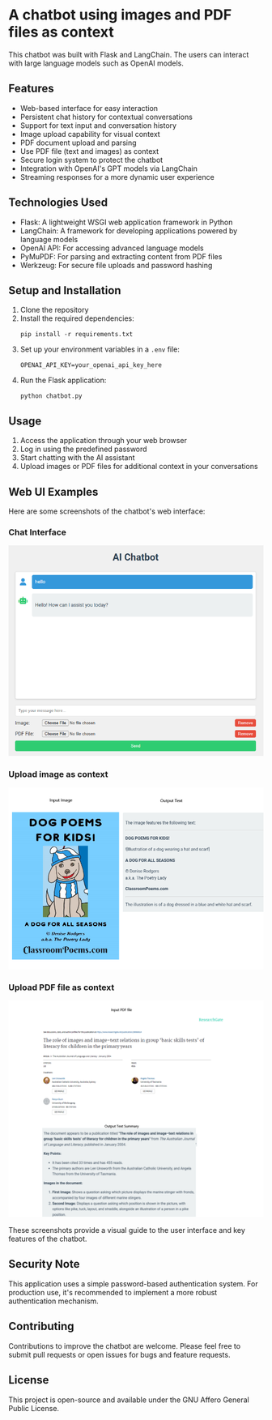# A chatbot using images and PDF files as context
This chatbot was built with Flask and LangChain. The users can interact with large language models such as OpenAI models.

## Features

- Web-based interface for easy interaction
- Persistent chat history for contextual conversations
- Support for text input and conversation history
- Image upload capability for visual context
- PDF document upload and parsing
- Use PDF file (text and images) as context
- Secure login system to protect the chatbot
- Integration with OpenAI's GPT models via LangChain
- Streaming responses for a more dynamic user experience


## Technologies Used

- Flask: A lightweight WSGI web application framework in Python
- LangChain: A framework for developing applications powered by language models
- OpenAI API: For accessing advanced language models
- PyMuPDF: For parsing and extracting content from PDF files
- Werkzeug: For secure file uploads and password hashing

## Setup and Installation

1. Clone the repository
2. Install the required dependencies:
   ```
   pip install -r requirements.txt
   ```
3. Set up your environment variables in a `.env` file:
   ```
   OPENAI_API_KEY=your_openai_api_key_here
   ```
4. Run the Flask application:
   ```
   python chatbot.py
   ```

## Usage

1. Access the application through your web browser
2. Log in using the predefined password
3. Start chatting with the AI assistant
4. Upload images or PDF files for additional context in your conversations

## Web UI Examples

Here are some screenshots of the chatbot's web interface:


### Chat Interface
![Chat Interface](screenshots/chat_interface.png)

### Upload image as context
![File Upload](screenshots/image_as_context.png)

### Upload PDF file as context
![File Upload](screenshots/PDF_file_as_context.png)

These screenshots provide a visual guide to the user interface and key features of the chatbot.

## Security Note

This application uses a simple password-based authentication system. For production use, it's recommended to implement a more robust authentication mechanism.

## Contributing

Contributions to improve the chatbot are welcome. Please feel free to submit pull requests or open issues for bugs and feature requests.

## License

This project is open-source and available under the GNU Affero General Public License.

